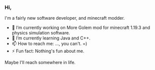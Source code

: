 ### Hi,


I'm a fairly new software developer, and minecraft modder.

- 🔭 I’m currently working on More Golem mod for minecraft 1.19.3 and physics simulation software.
- 🌱 I’m currently learning Java and C++.
- 📫 How to reach me: ..., you can't. =)
- ⚡ Fun fact: Nothing's fun about me.

Maybe I'll reach somewhere in life.
